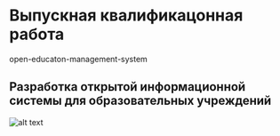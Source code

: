 # Выпускная квалификацонная работа
open-educaton-management-system

## Разработка открытой информационной системы для образовательных учреждений

![alt text](https://github.com/ToshaRotten/open-educaton-management-system/blob/main/DOCUMENTS/scheme.png?raw=true)